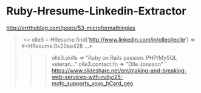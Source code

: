 # Ruby-Hresume-Linkedin-Extractor
http://errtheblog.com/posts/53-microformathingies

> `>> olle3 = HResume.find('http://www.linkedin.com/in/olleolleolle')
> => #<HResume:0x20ae428 ...>
> >> olle3.skills
> => "Ruby on Rails passion. PHP/MySQL veteran..." 
> >> olle3.contact.fn
> => "Olle Jonsson" `
https://www.slideshare.net/err/making-and-breaking-web-services-with-ruby/25-mofo_supports_xoxo_hCard_geo
